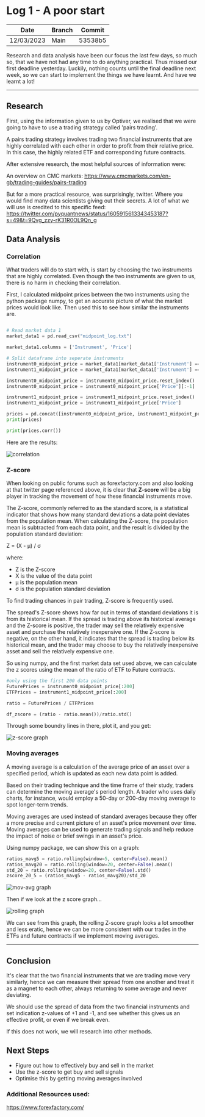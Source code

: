 # Log 1 - A poor start
  
  | Date | Branch | Commit |
  |----------- | ----------- | ----------- |
  | 12/03/2023 | Main | 53538b5 |


Research and data analysis have been our focus the last few days, so much so, that we have not had any time to do anything practical. Thus missed our first deadline yesterday. Luckily, nothing counts until the final deadline next week, so we can start to implement the things we have learnt. And have we learnt a lot!

---

## Research
First, using the information given to us by Optiver, we realised that we were going to have to use a trading strategy called 'pairs trading'. 

A pairs trading strategy involves trading two financial instruments that are highly correlated with each other in order to profit from their relative price. In this case, the highly related ETF and corresponding future contracts.

After extensive research, the most helpful sources of information were: 

An overview on CMC markets: https://www.cmcmarkets.com/en-gb/trading-guides/pairs-trading

But for a more practical resource, was surprisingly, twitter. Where you would find many data scientists giving out their secrets. A lot of what we will use is credited to this specific feed: https://twitter.com/pyquantnews/status/1605915613343453187?s=49&t=9Qvg_zzy-rK31R0OL9Qn_g


## Data Analysis
### Correlation

What traders will do to start with, is start by choosing the two instruments that are highly correlated. Even though the two instruments are given to us, there is no harm in checking their correlation. 

First, I calculated midpoint prices between the two instruments using the python package numpy, to get an accurate picture of what the market prices would look like. Then used this to see how similar the instruments are. 

```python

# Read market data 1
market_data1 = pd.read_csv("midpoint_log.txt")

market_data1.columns = ['Instrument', 'Price']

# Split dataframe into seperate instruments
instrument0_midpoint_price = market_data1[market_data1['Instrument'] == 0]
instrument1_midpoint_price = market_data1[market_data1['Instrument'] == 1] 

instrument0_midpoint_price = instrument0_midpoint_price.reset_index()
instrument0_midpoint_price = instrument0_midpoint_price['Price'][:-1]

instrument1_midpoint_price = instrument1_midpoint_price.reset_index()
instrument1_midpoint_price = instrument1_midpoint_price['Price']

prices = pd.concat([instrument0_midpoint_price, instrument1_midpoint_price], axis=1)
print(prices)

print(prices.corr())

```

Here are the results:

![correlation](./LOG1PICS/Corrrelation.png)

### Z-score

When looking on public forums such as forexfactory.com and also looking at that twitter page referenced above, it is clear that **Z-score** will be a big player in tracking the movement of how these financial instruments move.

The Z-score, commonly referred to as the standard score, is a statistical indicator that shows how many standard deviations a data point deviates from the population mean. When calculating the Z-score, the population mean is subtracted from each data point, and the result is divided by the population standard deviation:

Z = (X - μ) / σ

where:

- Z is the Z-score
- X is the value of the data point
- μ is the population mean
- σ is the population standard deviation

To find trading chances in pair trading, Z-score is frequently used. 

The spread's Z-score shows how far out in terms of standard deviations it is from its historical mean. If the spread is trading above its historical average and the Z-score is positive, the trader may sell the relatively expensive asset and purchase the relatively inexpensive one. If the Z-score is negative, on the other hand, it indicates that the spread is trading below its historical mean, and the trader may choose to buy the relatively inexpensive asset and sell the relatively expensive one.

So using numpy, and the first market data set used above, we can calculate the z scores using the mean of the ratio of ETF to Future contracts.

```python
#only using the first 200 data points
FuturePrices = instrument0_midpoint_price[:200]
ETFPrices = instrument1_midpoint_price[:200]

ratio = FuturePrices / ETFPrices

df_zscore = (ratio - ratio.mean())/ratio.std()

```

Through some boundry lines in there, plot it, and you get: 

![z-score graph](./LOG1PICS/output.png)

### Moving averages
A moving average is a calculation of the average price of an asset over a specified period, which is updated as each new data point is added.

Based on their trading technique and the time frame of their study, traders can determine the moving average's period length. A trader who uses daily charts, for instance, would employ a 50-day or 200-day moving average to spot longer-term trends.

Moving averages are used instead of standard averages because they offer a more precise and current picture of an asset's price movement over time. Moving averages can be used to generate trading signals and help reduce the impact of noise or brief swings in an asset's price.

Using numpy package, we can show this on a graph:

```python
ratios_mavg5 = ratio.rolling(window=5, center=False).mean()
ratios_mavg20 = ratio.rolling(window=20, center=False).mean()
std_20 = ratio.rolling(window=20, center=False).std()
zscore_20_5 = (ratios_mavg5 - ratios_mavg20)/std_20


```

![mov-avg graph](./LOG1PICS/movavg.png)

Then if we look at the z score graph...

![rolling graph](./LOG1PICS/rollingZ.png)

We can see from this graph, the rolling Z-score graph looks a lot smoother and less eratic, hence we can be more consistent with our trades in the ETFs and future contracts if we implement moving averages. 

---

## Conclusion
It's clear that the two financial instruments that we are trading move very similarly, hence we can measure their spread from one another and treat it as a magnet to each other, always returning to some average and never deviating.

We should use the spread of data from the two financial instruments and set indication z-values of +1 and -1, and see whether this gives us an effective profit, or even if we break even.

If this does not work, we will research into other methods.


## Next Steps

- Figure out how to effectively buy and sell in the market
- Use the z-score to get buy and sell signals
- Optimise this by getting moving averages involved


### Additional Resources used: 
https://www.forexfactory.com/
